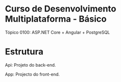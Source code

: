 # Curso de Desenvolvimento Multiplataforma - Básico
Tópico 0100: ASP.NET Core + Angular + PostgreSQL
# Estrutura
Api: Projeto do back-end.

App: Projecto do front-end.
 
